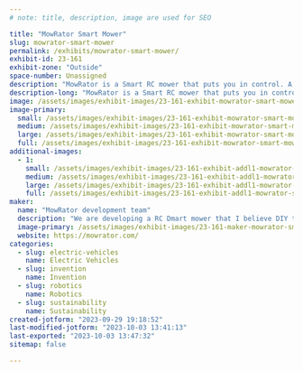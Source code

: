 ```yaml
---
# note: title, description, image are used for SEO

title: "MowRator Smart Mower"
slug: mowrator-smart-mower
permalink: /exhibits/mowrator-smart-mower/
exhibit-id: 23-161
exhibit-zone: "Outside"
space-number: Unassigned
description: "MowRator is a Smart RC mower that puts you in control. A Robotic lawn mower for makers by makers."
description-long: "MowRator is a Smart RC mower that puts you in control. A Robotic lawn mower for makers by makers. Kick back while you enjoy some sweet tea as your mowing assistant robot makes quick work of even over grown and unruly lawns. We are launching a kickstarter next year and would love the garner to maker community's support."
image: /assets/images/exhibit-images/23-161-exhibit-mowrator-smart-mower-43-img-4913-1590-large.png
image-primary: 
  small: /assets/images/exhibit-images/23-161-exhibit-mowrator-smart-mower-43-img-4913-1590-small.png
  medium: /assets/images/exhibit-images/23-161-exhibit-mowrator-smart-mower-43-img-4913-1590-medium.png
  large: /assets/images/exhibit-images/23-161-exhibit-mowrator-smart-mower-43-img-4913-1590-large.png
  full: /assets/images/exhibit-images/23-161-exhibit-mowrator-smart-mower-43-img-4913-1590-full.png
additional-images: 
  - 1:
    small: /assets/images/exhibit-images/23-161-exhibit-addl1-mowrator-smart-mower-img-4914-small.jpeg
    medium: /assets/images/exhibit-images/23-161-exhibit-addl1-mowrator-smart-mower-img-4914-medium.jpeg
    large: /assets/images/exhibit-images/23-161-exhibit-addl1-mowrator-smart-mower-img-4914-large.jpeg
    full: /assets/images/exhibit-images/23-161-exhibit-addl1-mowrator-smart-mower-img-4914-full.jpeg
maker: 
  name: "MowRator development team"
  description: "We are developing a RC Dmart mower that I believe DIY types and makers would love to see. It is a Mower for makers by makers."
  image-primary: /assets/images/exhibit-images/23-161-maker-mowrator-smart-mower-img-4913-medium.png
  website: https://mowrator.com/
categories: 
  - slug: electric-vehicles
    name: Electric Vehicles
  - slug: invention
    name: Invention
  - slug: robotics
    name: Robotics
  - slug: sustainability
    name: Sustainability
created-jotform: "2023-09-29 19:18:52"
last-modified-jotform: "2023-10-03 13:41:13"
last-exported: "2023-10-03 13:47:32"
sitemap: false

---
```

